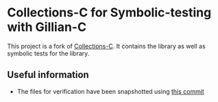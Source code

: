 # Collections-C for Symbolic-testing with Gillian-C

This project is a fork of [Collections-C](https://github.com/srdja/Collections-C).
It contains the library as well as symbolic tests for the library.

## Useful information

- The files for verification have been snapshotted using [this commit](https://github.com/srdja/Collections-C/tree/775447bfa379417382b2db8454f19039f4d3deb4)